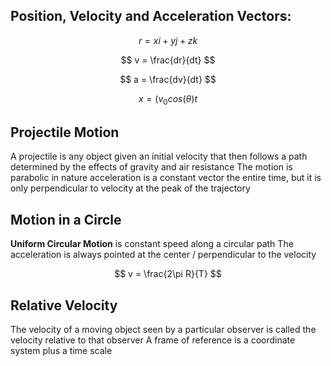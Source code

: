 ## Position, Velocity and Acceleration Vectors:

$$ r=xi + yj+zk $$

$$ v = \frac{dr}{dt} $$

$$ a = \frac{dv}{dt} $$

$$ x = (v_0cos(\theta)t $$

## Projectile Motion
A projectile is any object given an initial velocity that then follows a path determined by the effects of gravity and air resistance
The motion is parabolic in nature
acceleration is a constant vector the entire time, but it is only perpendicular to velocity at the peak of the trajectory
## Motion in a Circle
**Uniform Circular Motion** is constant speed along a circular path
The acceleration is always pointed at the center / perpendicular to the velocity

$$ v = \frac{2\pi R}{T} $$

## Relative Velocity

The velocity of a moving object seen by a particular observer is called the velocity relative to that observer
A frame of reference is a coordinate system plus a time scale